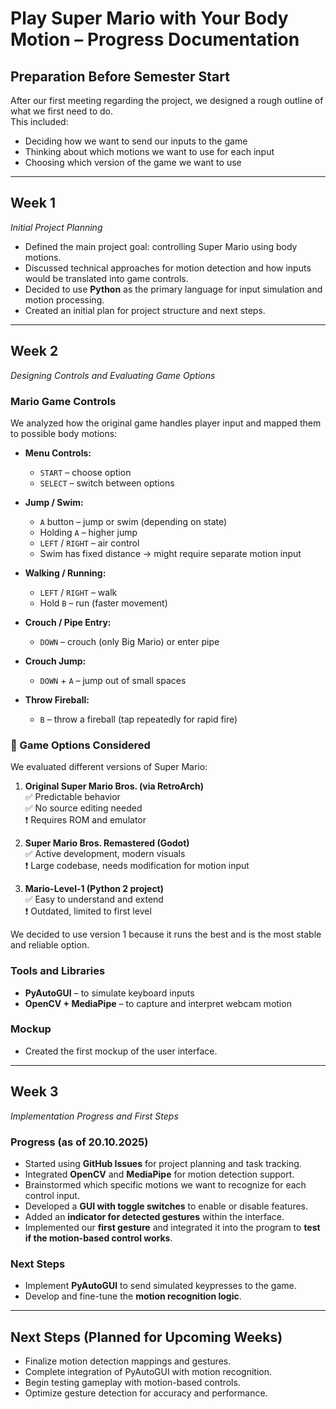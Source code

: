 # Play Super Mario with Your Body Motion – Progress Documentation

## Preparation Before Semester Start
After our first meeting regarding the project, we designed a rough outline of what we first need to do.  
This included:
- Deciding how we want to send our inputs to the game  
- Thinking about which motions we want to use for each input  
- Choosing which version of the game we want to use  

---

## Week 1  
*Initial Project Planning*

- Defined the main project goal: controlling Super Mario using body motions.
- Discussed technical approaches for motion detection and how inputs would be translated into game controls.
- Decided to use **Python** as the primary language for input simulation and motion processing.
- Created an initial plan for project structure and next steps.

---

## Week 2
*Designing Controls and Evaluating Game Options*

### Mario Game Controls
We analyzed how the original game handles player input and mapped them to possible body motions:

- **Menu Controls:**  
  - `START` – choose option  
  - `SELECT` – switch between options

- **Jump / Swim:**  
  - `A` button – jump or swim (depending on state)  
  - Holding `A` – higher jump  
  - `LEFT` / `RIGHT` – air control  
  - Swim has fixed distance → might require separate motion input

- **Walking / Running:**  
  - `LEFT` / `RIGHT` – walk  
  - Hold `B` – run (faster movement)

- **Crouch / Pipe Entry:**  
  - `DOWN` – crouch (only Big Mario) or enter pipe

- **Crouch Jump:**  
  - `DOWN` + `A` – jump out of small spaces

- **Throw Fireball:**  
  - `B` – throw a fireball (tap repeatedly for rapid fire)

### 🧠 Game Options Considered
We evaluated different versions of Super Mario:

1. **Original Super Mario Bros. (via RetroArch)**  
   ✅ Predictable behavior  
   ✅ No source editing needed  
   ❗ Requires ROM and emulator

2. **Super Mario Bros. Remastered (Godot)**  
   ✅ Active development, modern visuals  
   ❗ Large codebase, needs modification for motion input

3. **Mario-Level-1 (Python 2 project)**  
   ✅ Easy to understand and extend  
   ❗ Outdated, limited to first level

We decided to use version 1 because it runs the best and is the most stable and reliable option.
### Tools and Libraries
- **PyAutoGUI** – to simulate keyboard inputs  
- **OpenCV + MediaPipe** – to capture and interpret webcam motion

### Mockup
- Created the first mockup of the user interface.

---

##  Week 3 
*Implementation Progress and First Steps*

### Progress (as of 20.10.2025)
- Started using **GitHub Issues** for project planning and task tracking.  
- Integrated **OpenCV** and **MediaPipe** for motion detection support.  
- Brainstormed which specific motions we want to recognize for each control input.  
- Developed a **GUI with toggle switches** to enable or disable features.  
- Added an **indicator for detected gestures** within the interface.
- Implemented our **first gesture** and integrated it into the program to **test if the motion-based control works**. 

### Next Steps
- Implement **PyAutoGUI** to send simulated keypresses to the game.  
- Develop and fine-tune the **motion recognition logic**.

---

## Next Steps (Planned for Upcoming Weeks)
- Finalize motion detection mappings and gestures.  
- Complete integration of PyAutoGUI with motion recognition.  
- Begin testing gameplay with motion-based controls.  
- Optimize gesture detection for accuracy and performance.
